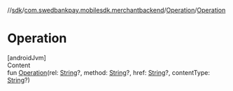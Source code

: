 //[sdk](../../../index.md)/[com.swedbankpay.mobilesdk.merchantbackend](../index.md)/[Operation](index.md)/[Operation](-operation.md)



# Operation  
[androidJvm]  
Content  
fun [Operation](-operation.md)(rel: [String](https://kotlinlang.org/api/latest/jvm/stdlib/kotlin/-string/index.html)?, method: [String](https://kotlinlang.org/api/latest/jvm/stdlib/kotlin/-string/index.html)?, href: [String](https://kotlinlang.org/api/latest/jvm/stdlib/kotlin/-string/index.html)?, contentType: [String](https://kotlinlang.org/api/latest/jvm/stdlib/kotlin/-string/index.html)?)  



